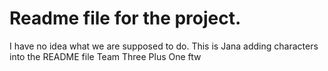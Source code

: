 
# Readme file for the project.
I have no idea what we are supposed to do.
This is Jana adding characters into the README file
Team Three Plus One ftw
